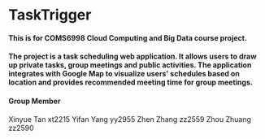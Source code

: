 # TaskTrigger

#### This is for COMS6998 Cloud Computing and Big Data course project.
#### The project is a task scheduling web application. It allows users to draw up private tasks, group meetings and public activities. The application integrates with Google Map to visualize users' schedules based on location and provides recommended meeting time for group meetings. 

#### Group Member
  Xinyue Tan xt2215
  Yifan Yang yy2955
  Zhen Zhang zz2559
  Zhou Zhuang zz2590
  
  
     
